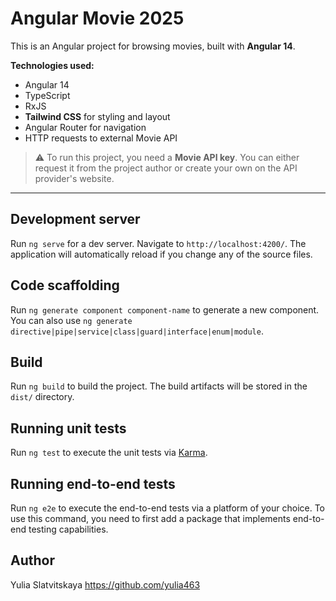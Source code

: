 # Angular Movie 2025

This is an Angular project for browsing movies, built with **Angular 14**.

**Technologies used:**
- Angular 14
- TypeScript
- RxJS
- **Tailwind CSS** for styling and layout
- Angular Router for navigation
- HTTP requests to external Movie API

> ⚠️ To run this project, you need a **Movie API key**. You can either request it from the project author or create your own on the API provider's website.

---

## Development server

Run `ng serve` for a dev server. Navigate to `http://localhost:4200/`. The application will automatically reload if you change any of the source files.

## Code scaffolding

Run `ng generate component component-name` to generate a new component. You can also use `ng generate directive|pipe|service|class|guard|interface|enum|module`.

## Build

Run `ng build` to build the project. The build artifacts will be stored in the `dist/` directory.

## Running unit tests

Run `ng test` to execute the unit tests via [Karma](https://karma-runner.github.io).

## Running end-to-end tests

Run `ng e2e` to execute the end-to-end tests via a platform of your choice. To use this command, you need to first add a package that implements end-to-end testing capabilities.

## Author

Yulia Slatvitskaya https://github.com/yulia463
